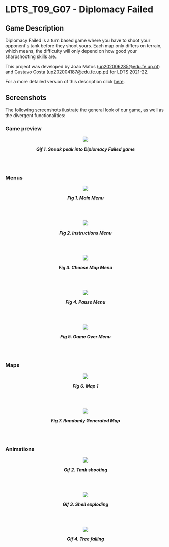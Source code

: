 # LDTS_T09_G07 - Diplomacy Failed

## Game Description

Diplomacy Failed is a turn based game where you have to shoot your opponent's tank before they shoot yours.
Each map only differs on terrain, which means, the difficulty will only depend on how good your sharpshooting skills are.

This project was developed by
João Matos (up202006285@edu.fe.up.pt) and
Gustavo Costa (up202004187@edu.fe.up.pt)
for LDTS 2021-22.

For a more detailed version of this description click [here](./docs/README.md).

## Screenshots

The following screenshots ilustrate the general look of our game, as well as the divergent functionalities:
### Game preview

<p align="center" justify="center">
  <img src="docs/gifs/hit.gif"/>
</p>
<p align="center">
  <b><i>Gif 1. Sneak peak into Diplomacy Failed game</i></b>
</p>
<br>
<br/>


### Menus

<p align="center" justify="center">
  <img src="docs/images/screenshots/mainMenu.png"/>
</p>
<p align="center">
  <b><i>Fig 1. Main Menu </i></b>
</p>  

<br>
<br/>

<p align="center" justify="center">
  <img src="docs/images/screenshots/instructionsMenu.png"/>
</p>
<p align="center">
  <b><i>Fig 2. Instructions Menu </i></b>  
</p>  

<br>
<br/>

<p align="center" justify="center">
  <img src="docs/images/screenshots/chooseMapMenu.png"/>
</p>
<p align="center">
  <b><i>Fig 3. Choose Map Menu </i></b>  
</p>  

<br>
<br/>

<p align="center" justify="center">
  <img src="docs/images/screenshots/pauseMenu.png"/>
</p>
<p align="center">
  <b><i>Fig 4. Pause Menu </i></b>
</p>  

<br>
<br/>

<p align="center" justify="center">
  <img src="docs/images/screenshots/endMenu.png"/>
</p>
<p align="center">
  <b><i>Fig 5. Game Over Menu </i></b>
</p>  

<br>
<br/>

### Maps

<p align="center" justify="center">
  <img src="docs/images/screenshots/map1.png"/>
</p>
<p align="center">
  <b><i>Fig 6. Map 1 </i></b>
</p>

<br>
<br/>

<p align="center" justify="center">
  <img src="docs/images/screenshots/map2.png"/>
</p>
<p align="center">
  <b><i>Fig 7. Randomly Generated Map </i></b>
</p>

<br>
<br/>

### Animations

<p align="center" justify="center">
  <img src="docs/gifs/shot.gif"/>
</p>
<p align="center">
  <b><i>Gif 2. Tank shooting</i></b>
</p>
<br>
<br />

<p align="center" justify="center">
  <img src="docs/gifs/explosion.gif"/>
</p>
<p align="center">
  <b><i>Gif 3. Shell exploding</i></b>
</p>

<br>
<br />

<p align="center" justify="center">
  <img src="docs/gifs/tree_falling.gif"/>
</p>
<p align="center">
  <b><i>Gif 4. Tree falling </i></b>
</p>

